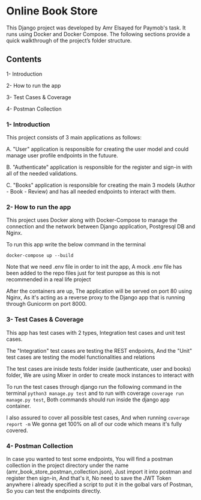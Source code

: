 
# Online Book Store

This Django project was developed by Amr Elsayed for Paymob's task. It runs using Docker and Docker Compose. The following sections provide a quick walkthrough of the project’s folder structure.


## Contents
1- Introduction

2- How to run the app

3- Test Cases & Coverage

4- Postman Collection

### 1- Introduction
This project consists of 3 main applications as follows:

A. "User" application is responsible for creating the user model and could manage user profile endpoints in the futuure.

B. "Authenticate" application is responsible for the register and sign-in with all of the needed validations.

C. "Books" application is responsible for creating the main 3 models (Author - Book - Review) and has all needed endpoints to interact with them.

### 2- How to run the app
This project uses Docker along with Docker-Compose to manage the connection and the network between Django application, Postgresql DB and Nginx.

To run this app write the below command in the terminal

`docker-compose up --build`

Note that we need .env file in order to init the app, A mock .env file has been added to the repo files just for test puropse as this is not recommended in a real life project

After the containers are up, The application will be served on port 80 using Nginx, As it's acting as a reverse proxy to the Django app that is running through Gunicorm on port 8000.

### 3- Test Cases & Coverage
This app has test cases with 2 types, Integration test cases and unit test cases.

The "Integration" test cases are testing the REST endpoints, And the "Unit" test cases are testing the model functionalities and relations

The test cases are inisde tests folder inside (authenticate, user and books) folder, We are using Mixer in order to create mock instances to interact with

To run the test cases through django run the following command in the terminal `python3 manage.py test` and to run with coverage `coverage run manage.py test`, Both commands should run inside the django app container.

I also assured to cover all possible test cases, And when running `coverage report -m` We gonna get 100% on all of our code which means it's fully covered.

### 4- Postman Collection
In case you wanted to test some endpoints, You will find a postman collection in the project directory under the name (amr_book_store_postman_collection.json), Just import it into postman and register then sign-in, And that's it, No need to save the JWT Token anywhere i already specified a script to put it in the golbal vars of Postman, So you can test the endpoints directly.